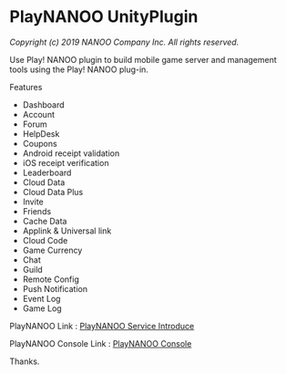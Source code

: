 # PlayNANOO UnityPlugin
_Copyright (c) 2019 NANOO Company Inc. All rights reserved._

Use Play! NANOO plugin to build mobile game server and management tools using the Play! NANOO plug-in.

Features

* Dashboard
* Account
* Forum
* HelpDesk
* Coupons
* Android receipt validation
* iOS receipt verification
* Leaderboard
* Cloud Data
* Cloud Data Plus
* Invite
* Friends
* Cache Data
* Applink & Universal link
* Cloud Code
* Game Currency
* Chat
* Guild
* Remote Config
* Push Notification
* Event Log
* Game Log

PlayNANOO Link : [PlayNANOO Service Introduce](https://www.playnanoo.com)

PlayNANOO Console Link : [PlayNANOO Console](https://console.playnanoo.com)
 
Thanks.
